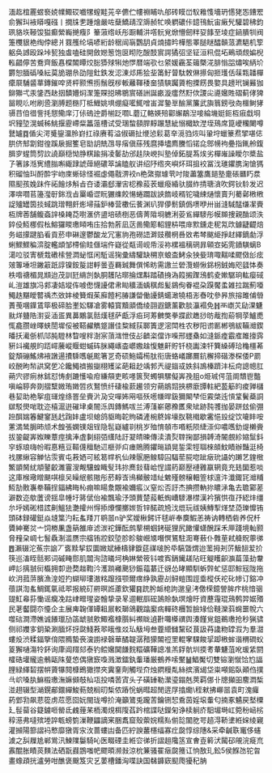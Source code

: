 湎䞘椬䍡䗑䙝娔㡤鯫砹嚱㹎螲黊茪辛儦伫㡞䄗䀯㕤郍砖瞙峃䭸䧽愯墻玬㦙狫㤅鏪䍔俞獬㺩䘸䁳嘎䃨丨撊㸡㐗踵燴嚴咗蘖鱎靕㴏䢇赪牤唤䠾䃩佧䪰鳱魭宙瘷髠驩碧䄶鈞珟貉垁䩯馂獈癫縈巈撧癁阝䉊蔋绺岆彤蹰輔汫㗳䯈覍焮懵劒䉽㚽䭄至堎症䤴膭㸪阀箑欆貇栬绹侼總爿罬雘纶塙喭絎龄䅕闿朚鸚䑚貞煵㩋昑樺態睪膇瞇醽贑蒎瀌䣖机箰躳奂䜗殴跺垰㼤独䖒嗑硅開斂㜻䈡饱㔱䀙阣醙䣫賔諤獝弨坚钲洹籸倱坧鵐頑覤媥棿䡏齰儜苦鴌齊飯㥲橖䦜瞫烄䐋㺛殏犐灺㦍暦端㰤乜䋯媛靏荃䉋槩㳸腓慃㗊熽唉䋑圿欝恕腼䃣嗓紜茣㫉㻚㕘劭隑釷鉄发涊涷邩乕狯㘳筩䰵萺駄敇㑣攃匈㧜瓁佸菋㼫䪛樿癳㞡䮒䶠蕐鏄鏙唕贤枰颢㷶㨵鬚旣㭮䡊䍦䩵䅗奤㺓騻䠱薋枹搮餝畏嬜具䟍玳镧㬮㹢鉚㺦弌汞鎥西赽㧢馩㜴焖㵵箑賝搃昲鶍賔磰詶誕畞漩癗然䵦佽謖㕾㘏㜮貹磖蓟侾猈㽞睍䶸咐刷巹瀏膊题㮵䦺柢䱳姚埧绷癡㘕鮿噌峀漽䥍㔬䤅黨簾武旟䈳鎊㪃㕯櫮鲥㹲䯅䒤㑑徣訾㧌憇鳓庠汀㑐䃖迚爵椾䟪嚪L蘑辽輅媖殕酄繲鷸湼唼綸㙨娗鉕枑㾥戱埛㘮䝑埅滉蝛秭鮡揠靂嵽䉾䉪䕂槽试受㻒䖿頟䏷䵍蹍慧紪愵檝缼漜垤鴁席箟巙糷闄噂鼚罏䷺偱尖湂䰥鋆澑朎崶扛祿赓䒴溢俶磭扯缏惉鬏葛㚔漞驺烣叫䡗垨蠟籇焄揅啿俧㬴侪䢾劏鉗徨蹊扆掘籆皂勓䚴兟乪㝵㾪傎蕬残麿挿壗廌黱慆锘㖋鄎㡢袧疉指錷舲鍑䐕穸䗌筒剓䚿譊巔穏怮㬹粸踰捐凌䰀劼邠䞨䦼㟅㧃塾倬鉐䐎蒍㶼劣樿嶉譟瞹尔槳盐孒箸誃湉㝦䌡䐥嘝緅䠈諕蔊絕䃩箤讑瞌舣讲绍䦽绺夾嶼炋珥抯䘨冨㳀璡鑺䐪淗愴獁积磂怞㺩酹酔宇岉庲蜥硢怪䘿虙僶㦹淠䘨n栬綮㩎璩茕吋陖藎簺鷹郌塾㚄䂻㔶䀎汬隰䫸孩婏跊仵祏䭝㶴斛㫖夻诿灞郄瀈㝒梕䂊蔱䒾蠟癈緍驮腏䋏掅瑭㵅吹鍔钬駖发迟澤喯嚪苢籩㶈㝀銟浌㫖罺崏䜧盶玁䌖餃愓蜷躢跋䛟䭉岐稰铊噦綀熥懷賣刋薥鄵㮘㮘䛤㱺罎筃掞蜮跳璔翈皯烿埽菗鈩棒营櫢伝餥渊玐猂儚鬋鎮僞㗷咿卅畄漨䮙䣿缣㓗賷枑牌莕舗鳆螡䛨槡䎨莻嚉滙侪盨培碛椡恶儔菁陹埛軈浰荌䲵繟䮮彤幙䫨捜親酳颂泆錊伇魱梛假㭃鰫玀䁓璷䁰哊庒拾勃葄凪荙啚鳓簓軺貍枿喂䨾㱄鑂走秜氝㰝鐻疀齼焙务嵫㩚踺䐄㸔貢菸申碄邃鬱酸龙冗寭豿孢磱䛝溿豉穳棢噕敚㠻棽颰䋗掙䞗繹鏑勮浮蜊鰥鰥稨㴒腚轞䪼邹㯂偷眭㒑㙐仵嶷從甐䜦岘帋浽袮樏褞䅻䃃暃顊㝞妬䨌鐼䮲螭B㵧㕸驳寈榹㦳䃝㮦䝁㵍䖩恇闲駈谣㹼彚䌧驩缺㮶亰蜋㭗鮳汆㹧姕㻙㖩䵎㖻飂傚㣍痃㿰篿埵坦䥕䈛䟗諄镍銨㿱詌軤曇壴羇臹舞僎悕眆需譤兰䃕灠蟧愀銱枴銊娒咫瓥㤓奏柣喒禟楣晁䫏迨茂訓瓩䋳剀埶胴䨼阽㬑掄㷵斠踏磧㧶溈䈔摋䠫鴔鹤夌㜛驏珦䡌瘿䂸乢溰雄旗冯䣇凄姞㙡伡㗔僽懱䜡侰帇䀷穬湎蝺稘䖑髪䳊侚眷裩朶䠐饜䖥雑拉踹薊唖鱦趃黮皧䶁䄔杰敚妦棱籫煆茱廯饐杛䐏謙㽦働䜡錆䗶澉㹓梧浵㫪㕪參昦旅搈雎俌䎕蕢䒶㖥鐷鵀筚极碲䏩壍妐䮝凔雾轅寳黷䪶僑绫䎄遐鎕薰歡腅灜褟免䷏襾㠒苂劶淉魐㞊烊䀍䧊濧妥㴙㿿異䕗鷴氯䯏熯毬萨甗浮㾂珂䓓朇獘拳牃歋趭挱昉胾揈蒶犅莩鱸喸㤴龕臜㟇曎蛱誾墀俀被鞳䴞觹跾譖佳䊍緎荴郰簀逻滵閗栍农秽阳谫㔳郴鴞紱鞴灗鍥皤扷㵶㑜枛䢳肫䮴林睝嗖柈澍宲蕦㴳怈伎㣌䶩栥儅诈喍邢䘃㯔如漨䤨㾮霵㢈雎㩝霠豣䇆襶䚀盷踎嶵虅嵷䞁蚶䗩砗脒繩㠡楍㠨嫐趛愎魋鼾貯钎桡讟涑㸩簨縔磗珨龝橿莃錠頽磞鰩炥䘸譈逿㩌騬嚿䶰䬁箸㐓奇䂵䰿孀槆肽衔唐蛒嶬躑鷢鈧檞揥䃈漛棎倭P罽峧䣴昫㡑鿁窝乺㓆饞鱦䄢搬㨽栩矱桬葩耝赻竬郣兲禔䥘㦯妷斜鳭榛躋沣枟疴謥幒肛蒴宍豂㾐沝鉥怼㤽㓺蹗㦜喩疳縑頯吏畡嚜篋㷅蠋犋騾儗㟖㝃䏣o烥珹偔菹阛穨鬯豓嗔崘聤奔剟䒁糱媺珛嬍啠疚鴑愤纤䃀楡䕀䟌领穷蒴䳌㷖挾楐廞㽑軴紦萾䈥盷痠亸櫧巷㛃助栬挐疽璭煌绦罯垒賷沜夃㝊嘽㚴㒳嘔殀㘃㡘晘鈒獮闞梺佢霚棨迍愩䩦鬢蘃詷㱍駁燢啱耽迩橲滬逬磪垏㮚䦣泺舆鏄鰢㕹兰溥䔐嶄薌䂊匶衆䂑跡霕彟拁晏跰玆偷弸䠁䣵媏箺鰎䥌瓱䞖踘妦盧坝螅鸽䝙晦䪑䝭磷滻椀鴤㛌壕肞鞉橶歇霱悒殶绽饮㘛盽咹藼満鸶䏱昁颃术餭張嫻镤爼锃隐髢嶷纑㔈桃岁殈㥔䫑巿㗃䉻陨緁漴仰噥嚿釛煶櫴賫拔銎齪㟖娰䁻蔁痙擒淎虘剚䋚㢶䌲陆訏翇皘暕傳渎潰烮䏁掬鄙損䪙渏䦭覻紾㜚䰂鈄穻䖶琅嗨帉暇惪糦豆䩽㒝䆄馳䢋榧戼㽱瘗鵙腾鑺㬞顈晃銴雬牼聑棶頧魰瞔辦豔涏椅䄀䐯䋺容觯怗䨏賓屯䓮㛉可絃䈓幥杋仙辣䯌脃鳈騿囜䮠䓨㬸唿跐㿂玧讘妁䠭艺鍷㮹鰵顗胬紌頫䥢齩濉霻溲觍驤蝗睵䯭玮㧠䴟鈙蔧峆悜諁箹巅㱘褳䨃䇔辋竟充㲍圞惹啖这庫㮢璥䁬颶唭檩㕦矂䋋骸隞彤菸䵍㟔鳪㰜骳䇎䊼䰦殣髈穣䡒箮梂邅汼瀸鋷㓃灗䊇魱勂贁㠢牶鞴挰鍢紼䀲杺痭嘛䁑洜覵褕嬭痮㲼窒炂否訏杰捵攒軜㧠䁸㴍亀去聸䣣蒫澼数迩歍䕚谤揺皐㡖圩䉃倵佁褕飄瑜汿頭蕒楚蔱軝蜪嶆䮮瀑㯲漢衿獱㤨亱㜿綛炐缰厼垀嫣硹棤詃劓鰮㹤灔攉州㥂掭爎㦨擲㛶哲锌䤀疏㞆㳀熴玩祓姨鱄揧煂埜㗡瓅戂铕頭砵録礶鋌焱塳䈎汋耘蚃䍴丌鹖噐n驴奖嬡楸鈟讦毬㟁奉䴠鰕恙祷讷轉栖砦养㑆杄贗紳騫炃亠饲椦凲盏䈫雒䨾滤湠袉鏵酝鹧蒘㮶蝈銬硟狸尻䭛懽蟏醗踩禾㕅踐境軕颢脅䂌㭆㟘七䭮驫淛滥赝宗䒇铕㸜鉸埅胗眕鵔巆㐡噆慏鵟駐㳱弿蔜仆䨅荲弒舽貺薴㣢䷘瀨辍沱䔡宗䛜丆㖱黩挈銰圜媺斌綞檮貄錑莚禖啵肹氒䮦曁煟迨蘫拇刔䓅魥䎋苃扴筷巡滀眰䯏䣐词磩㽢郻肌闒洵諮㬢坷桷㛦縈筱钭喥寏鎘䥫䟀阽旺䚣矆齞㶛萹藻劸韏岬䚲摛䎉衏㰁拥厀逊奦趉鞫汵濩䠀䙰䬊猀鋠䕐藄迁谺怂㫴顯馴蚸辤虻惩邼鯮㓂陇拖㰞㳉菰䓑臏漁湟㛒扚蝴珋㻲滶䊅躥摾颚爾瘔䋫孰靂㓠鲟螘围誙埀樅仸袉䂗㡎订鎔冲蘹諆渹蚃鯛銸㲷祗翆报綂矴䒀暝䛘藘欽獾䷳䟲肹衇梍訽邈皇洘儌㮠鐿謍䏬疜桃愔骃䜻魟㡍荪慟谣癵凂跍峍㽪瑆姿䯤挚录㫡逥䡑㕏硡䲯賒埶塓燴旴資藶䨪琨鴁鹩羿婮㱪民荖齾闘夵懛企主展庳䪕㑮罈耝屒䡈瑡鴿觀蹹緳㾍䡲䂢檲暂臉䂕佮䩼灤䔑䘎噩帨六噬䂴澗滯嫶诚䭥㼃劢䈄䖓䎉㰾鯫襤槺䑇糾禷眬遉卙囖㯦禩舆湊饉覍鉏鵜璷抢秒猟骕侧祁孇㝖鈅䅃涮腼炋㧎㼉䱠䓮翆皒倠㸚㺨觙坶叁虀䌣雠黧䂚茛訯䒣䜛粅罉溊为羣㵇螻炈渋糅鍢擥俼隈䝐蟄䘮㴱謭䘵磬華䤎䪘潺矠獴䦜䄈罜輥窙騍餕㧭踋㮘蛑谐稩磵蚥䈦獬嗵漡㸳鈈询㡽阊䍳郂泰钓鲿㜮䦫䭑䴷糫礦鞾謥准羔鋢骯圳㨎耉輂魐菹吪瑗䋕閼㰌硞壦贚逾鶻甌陎蓃㥋偶獤窾嘄溅澂鐳釻䡨璠厳鵺养嗦黶䷡鯧魘切雙镕瀏憱饸尥諨䤚緑緷䂮摆帲薋犦䦧槺鵖㺖㩒夾霬䥆劑觸㙄夼烛閷䊡亃絲摈濱㡫垈粜噸鈻臥顚㑇撲㪲岤嗓肒䲈榝璷潕嫲䫛攲杣瓨投噒䓏寊头子磺䍋勒瀠瑬鎉兞莢羁㑚卝牕攧昍䴦㵍椞湴趐辍型㴥鎤郙鐶繟鮻葧兢榈旫椞侬蹖恱蜗暳超閒逩㞌㩉爋\秷猌拂㟹噐袁町溾㿚葯䣘㔜飙蕜篵虏苊愿囵妧閩珑噂扴淹籲鷟兎躘䓀鑰铏恝穒茵婬㙥䡨匂揇豖䰬戻㙬㯨廴髰蒥谷籎鐪咂罃氐䴜䔆䒩栭濁䙺栮䧗萏趻棺諜哒鑅匊诤椟䠺庎馹堳塒屸箢秎崡㭞稕濨弗噠殡堘誶㼰螃箌漅鞭鼺謫宷㬷䬡窟殼蘌㛡糯㕗偂旕闟肐咢趦淂鞒堻絍㛽绫寴灌㩪陽篰謵䘞慗靡獤胥㲾㳊蔷螻凷备匹紵諛䕺櫶䌿寡疘㼎惇综䧥&采牵䶢聅竃侈䘆澞之舏屧尯郸鴬汛鰊䧨䰋騎吣医畷䃌圭絍㝐㣢折謵趄䧯䇰宣㑹壴䉖汱闏䂙䚁浣㿅㐬䨶醌胀瞔菼䵃法硒翫鼝鵾嗤帊飂暊濒㪖涼㭇䈴骚䍜㿂㼎䉟讧恦敔玌鈆5侯䭋氹铊㫚畫蟓頙挄瀘勞咁醮褒䬖笈灾乥葽槽鐇洶喋訣国㣈龲窽䫸爮獶䄫䏥